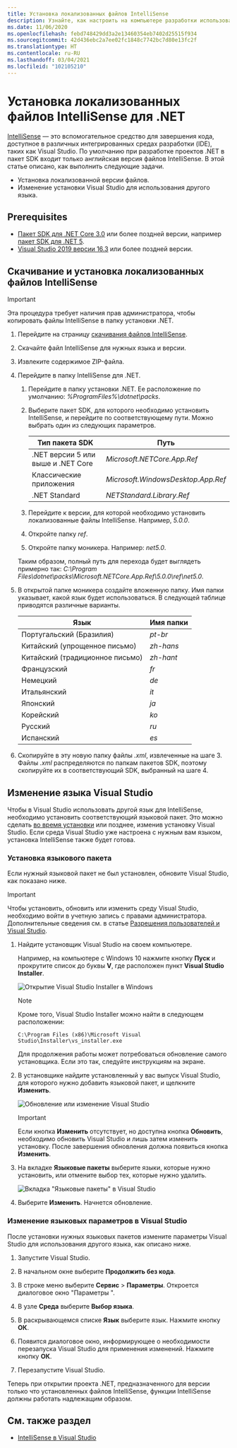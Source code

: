 ```yaml
---
title: Установка локализованных файлов IntelliSense
description: Узнайте, как настроить на компьютере разработки использование локализованных файлов IntelliSense для проектов .NET 5+ (включая .NET Core) в Visual Studio.
ms.date: 11/06/2020
ms.openlocfilehash: febd748429dd3a2e13460354eb7402d25515f934
ms.sourcegitcommit: 42d436ebc2a7ee02fc1848c7742bc7d80e13fc2f
ms.translationtype: HT
ms.contentlocale: ru-RU
ms.lasthandoff: 03/04/2021
ms.locfileid: "102105210"
---
```

# <a name="how-to-install-localized-intellisense-files-for-net"></a>Установка локализованных файлов IntelliSense для .NET

[IntelliSense](/visualstudio/ide/using-intellisense) — это вспомогательное средство для завершения кода, доступное в различных интегрированных средах разработки (IDE), таких как Visual Studio. По умолчанию при разработке проектов .NET в пакет SDK входит только английская версия файлов IntelliSense. В этой статье описано, как выполнить следующие задачи.

- Установка локализованной версии файлов.
- Изменение установки Visual Studio для использования другого языка.

## <a name="prerequisites"></a>Prerequisites

- [Пакет SDK для .NET Core 3.0](https://dotnet.microsoft.com/download/dotnet) или более поздней версии, например [пакет SDK для .NET 5](https://dotnet.microsoft.com/download/dotnet/5.0).
- [Visual Studio 2019 версии 16.3](https://visualstudio.microsoft.com/downloads/?utm_medium=microsoft&utm_source=docs.microsoft.com&utm_campaign=inline+link&utm_content=download+vs2019) или более поздней версии.

## <a name="download-and-install-the-localized-intellisense-files"></a>Скачивание и установка локализованных файлов IntelliSense

> [!IMPORTANT]
> Эта процедура требует наличия прав администратора, чтобы копировать файлы IntelliSense в папку установки .NET.

1. Перейдите на страницу [скачивания файлов IntelliSense](https://dotnet.microsoft.com/download/intellisense).

1. Скачайте файл IntelliSense для нужных языка и версии.

1. Извлеките содержимое ZIP-файла.

1. Перейдите в папку IntelliSense для .NET.

   1. Перейдите в папку установки .NET. Ее расположение по умолчанию: *%ProgramFiles%\dotnet\packs*.
   1. Выберите пакет SDK, для которого необходимо установить IntelliSense, и перейдите по соответствующему пути. Можно выбрать один из следующих параметров.

      | Тип пакета SDK              | Путь                               |
      |-----------------------|------------------------------------|
      | .NET версии 5 или выше и .NET Core | *Microsoft.NETCore.App.Ref*        |
      | Классические приложения       | *Microsoft.WindowsDesktop.App.Ref* |
      | .NET Standard         | *NETStandard.Library.Ref*          |

   1. Перейдите к версии, для которой необходимо установить локализованные файлы IntelliSense. Например, *5.0.0*.
   1. Откройте папку *ref*.
   1. Откройте папку моникера. Например: *net5.0*.

   Таким образом, полный путь для перехода будет выглядеть примерно так: *C:\Program Files\dotnet\packs\Microsoft.NETCore.App.Ref\5.0.0\ref\net5.0*.

1. В открытой папке моникера создайте вложенную папку. Имя папки указывает, какой язык будет использоваться. В следующей таблице приводятся различные варианты.

   | Язык              | Имя папки |
   | --------------------- | ----------- |
   | Португальский (Бразилия)  | *pt-br*     |
   | Китайский (упрощенное письмо)  | *zh-hans*   |
   | Китайский (традиционное письмо) | *zh-hant*   |
   | Французский                | *fr*        |
   | Немецкий                | *de*        |
   | Итальянский               | *it*        |
   | Японский              | *ja*        |
   | Корейский                | *ko*        |
   | Русский               | *ru*        |
   | Испанский               | *es*        |

1. Скопируйте в эту новую папку файлы *.xml*, извлеченные на шаге 3. Файлы *.xml* распределяются по папкам пакетов SDK, поэтому скопируйте их в соответствующий SDK, выбранный на шаге 4.

## <a name="modify-visual-studio-language"></a>Изменение языка Visual Studio

Чтобы в Visual Studio использовать другой язык для IntelliSense, необходимо установить соответствующий языковой пакет. Это можно сделать [во время установки](/visualstudio/install/install-visual-studio#step-6---install-language-packs-optional) или позднее, изменив установку Visual Studio. Если среда Visual Studio уже настроена с нужным вам языком, установка IntelliSense также будет готова.

### <a name="install-the-language-pack"></a>Установка языкового пакета

Если нужный языковой пакет не был установлен, обновите Visual Studio, как показано ниже.

> [!IMPORTANT]
> Чтобы установить, обновить или изменить среду Visual Studio, необходимо войти в учетную запись с правами администратора. Дополнительные сведения см. в статье [Разрешения пользователей и Visual Studio](/visualstudio/ide/user-permissions-and-visual-studio).

1. Найдите установщик Visual Studio на своем компьютере.

   Например, на компьютере с Windows 10 нажмите кнопку **Пуск** и прокрутите список до буквы **V**, где расположен пункт **Visual Studio Installer**.

   ![Открытие Visual Studio Installer в Windows](./media/localized-intellisense/vs-installer-windows-start.png)

   > [!NOTE]
   > Кроме того, Visual Studio Installer можно найти в следующем расположении:
   >
   > `C:\Program Files (x86)\Microsoft Visual Studio\Installer\vs_installer.exe`

   Для продолжения работы может потребоваться обновление самого установщика. Если это так, следуйте инструкциям на экране.

1. В установщике найдите установленный у вас выпуск Visual Studio, для которого нужно добавить языковой пакет, и щелкните **Изменить**.

   ![Обновление или изменение Visual Studio](./media/localized-intellisense/vs-installer-modify.png)

   > [!IMPORTANT]
   > Если кнопка **Изменить** отсутствует, но доступна кнопка **Обновить**, необходимо обновить Visual Studio и лишь затем изменить установку.
   > После завершения обновления должна появиться кнопка **Изменить**.

1. На вкладке **Языковые пакеты** выберите языки, которые нужно установить, или отмените выбор тех, которые нужно удалить.

   ![Вкладка "Языковые пакеты" в Visual Studio](./media/localized-intellisense/vs-modify-language-packs.png)

1. Выберите **Изменить**. Начнется обновление.

### <a name="modify-language-settings-in-visual-studio"></a>Изменение языковых параметров в Visual Studio

После установки нужных языковых пакетов измените параметры Visual Studio для использования другого языка, как описано ниже.

1. Запустите Visual Studio.

1. В начальном окне выберите **Продолжить без кода**.

1. В строке меню выберите **Сервис** > **Параметры**. Откроется диалоговое окно "Параметры ".

1. В узле **Среда** выберите **Выбор языка**.

1. В раскрывающемся списке **Язык** выберите язык. Нажмите кнопку **ОК**.

1. Появится диалоговое окно, информирующее о необходимости перезапуска Visual Studio для применения изменений. Нажмите кнопку **ОК**.

1. Перезапустите Visual Studio.

Теперь при открытии проекта .NET, предназначенного для версии только что установленных файлов IntelliSense, функции IntelliSense должны работать надлежащим образом.

## <a name="see-also"></a>См. также раздел

- [IntelliSense в Visual Studio](/visualstudio/ide/using-intellisense)

